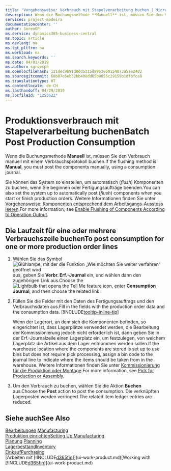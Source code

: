 ```yaml
---
title: 'Vorgehensweise: Verbrauch mit Stapelverarbeitung buchen | Microsoft Docs'
description: Wenn die Buchungsmethode **Manuell** ist, müssen Sie den Verbrauch manuell mit einem Verbrauchsprotokoll buchen.
services: project-madeira
documentationcenter: ''
author: SorenGP
ms.service: dynamics365-business-central
ms.topic: article
ms.devlang: na
ms.tgt_pltfrm: na
ms.workload: na
ms.search.keywords: ''
ms.date: 04/01/2019
ms.author: sgroespe
ms.openlocfilehash: 121dec9b91d0dd5215d9953e50154873a5ae2402
ms.sourcegitcommit: 60b87e5eb32bb408dd65b9855c29159b1dfbfca8
ms.translationtype: HT
ms.contentlocale: de-CH
ms.lasthandoff: 04/29/2019
ms.locfileid: "1253622"
---
```

# <a name="batch-post-production-consumption"></a><span data-ttu-id="7be16-103">Produktionsverbrauch mit Stapelverarbeitung buchen</span><span class="sxs-lookup"><span data-stu-id="7be16-103">Batch Post Production Consumption</span></span>
<span data-ttu-id="7be16-104">Wenn die Buchungsmethode **Manuell** ist, müssen Sie den Verbrauch manuell mit einem Verbrauchsprotokoll buchen.</span><span class="sxs-lookup"><span data-stu-id="7be16-104">If the flushing method is **Manual**, you must post the components manually, using a consumption journal.</span></span>

<span data-ttu-id="7be16-105">Sie können das System so einstellen, um automatisch (*flush*) Komponenten zu buchen, wenn Sie beginnen oder Fertigungsaufträge beenden.</span><span class="sxs-lookup"><span data-stu-id="7be16-105">You can also set the system up to automatically post (*flush*) components when you start or finish production orders.</span></span> <span data-ttu-id="7be16-106">Weitere Informationen finden Sie unter [Vorgehensweise: Komponenten entsprechend dem Arbeitsgangs-Ausstoss leeren](production-how-to-flush-components-according-to-operation-output.md).</span><span class="sxs-lookup"><span data-stu-id="7be16-106">For more information, see [Enable Flushing of Components According to Operation Output](production-how-to-flush-components-according-to-operation-output.md).</span></span>

## <a name="to-post-consumption-for-one-or-more-production-order-lines"></a><span data-ttu-id="7be16-107">Die Laufzeit für eine oder mehrere Verbrauchszeile buchen</span><span class="sxs-lookup"><span data-stu-id="7be16-107">To post consumption for one or more production order lines</span></span>  
1.  <span data-ttu-id="7be16-108">Wählen Sie das Symbol ![Glühlampe, mit der die Funktion „Wie möchten Sie weiter verfahren“ geöffnet wird](media/ui-search/search_small.png "Wie möchten Sie weiter verfahren?") aus, geben Sie **Verbr. Erf.-Journal** ein, und wählen dann den zugehörigen Link aus.</span><span class="sxs-lookup"><span data-stu-id="7be16-108">Choose the ![Lightbulb that opens the Tell Me feature](media/ui-search/search_small.png "Tell me what you want to do") icon, enter **Consumption Journal**, and then choose the related link.</span></span>  
2.  <span data-ttu-id="7be16-109">Füllen Sie die Felder mit den Daten des Fertigungsauftrags und den Verbrauchsdaten aus.</span><span class="sxs-lookup"><span data-stu-id="7be16-109">Fill in the fields with the production order data and the consumption data.</span></span> [!INCLUDE[tooltip-inline-tip](includes/tooltip-inline-tip_md.md)]  

    <span data-ttu-id="7be16-110">Wenn der Lagerort, an dem sich die Komponenten befinden, so eingerichtet ist, dass Lagerplätze verwendet werden, die Bearbeitung der Kommissionierung jedoch nicht erforderlich ist, dann geben Sie in der Erf.-Journalzeile einen Lagerplatz ein, um festzulegen, von welchem Lagerplatz die Artikel aus dem Lager entnommen werden sollen.</span><span class="sxs-lookup"><span data-stu-id="7be16-110">If the warehouse location where the components are stored is set up to use bins but does not require pick processing, assign a bin code to the journal line to indicate where the items should be taken from in the warehouse.</span></span> <span data-ttu-id="7be16-111">Weitere Informationen finden Sie unter [Kommissionierung für die Produktion oder Montage](warehouse-how-to-pick-for-production.md).</span><span class="sxs-lookup"><span data-stu-id="7be16-111">For more information, see [Pick for Production or Assembly](warehouse-how-to-pick-for-production.md).</span></span>  
3.  <span data-ttu-id="7be16-112">Um den Verbrauch zu buchen, wählen Sie die Aktion **Buchen** aus.</span><span class="sxs-lookup"><span data-stu-id="7be16-112">Choose the **Post** action to post the consumption.</span></span> <span data-ttu-id="7be16-113">Die verknüpften Lagerposten werden verringert.</span><span class="sxs-lookup"><span data-stu-id="7be16-113">The related item ledger entries are reduced.</span></span>

## <a name="see-also"></a><span data-ttu-id="7be16-114">Siehe auch</span><span class="sxs-lookup"><span data-stu-id="7be16-114">See Also</span></span>  
<span data-ttu-id="7be16-115">[Bearbeitungen](production-manage-manufacturing.md)  </span><span class="sxs-lookup"><span data-stu-id="7be16-115">[Manufacturing](production-manage-manufacturing.md)  </span></span>  
[<span data-ttu-id="7be16-116">Produktion einrichten</span><span class="sxs-lookup"><span data-stu-id="7be16-116">Setting Up Manufacturing</span></span>](production-configure-production-processes.md)  
<span data-ttu-id="7be16-117">[Planung](production-planning.md)    </span><span class="sxs-lookup"><span data-stu-id="7be16-117">[Planning](production-planning.md)    </span></span>  
[<span data-ttu-id="7be16-118">Lagerbesttand</span><span class="sxs-lookup"><span data-stu-id="7be16-118">Inventory</span></span>](inventory-manage-inventory.md)  
[<span data-ttu-id="7be16-119">Einkauf</span><span class="sxs-lookup"><span data-stu-id="7be16-119">Purchasing</span></span>](purchasing-manage-purchasing.md)  
<span data-ttu-id="7be16-120">[Arbeiten mit [!INCLUDE[d365fin](includes/d365fin_md.md)]](ui-work-product.md)</span><span class="sxs-lookup"><span data-stu-id="7be16-120">[Working with [!INCLUDE[d365fin](includes/d365fin_md.md)]](ui-work-product.md)</span></span>
